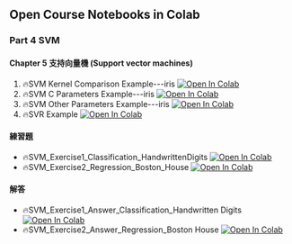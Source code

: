 ## Open Course Notebooks in Colab

### Part 4 SVM
#### Chapter 5 支持向量機 (Support vector machines)

1. 🔥SVM Kernel Comparison Example---iris [![Open In Colab](https://colab.research.google.com/assets/colab-badge.svg)](https://colab.research.google.com/github/TA-aiacademy/course_3.0/blob/ML/02_ML/part4/Chapter5/SVM_Kernel_Comparison_Example_iris.ipynb)
2. 🔥SVM C Parameters Example---iris [![Open In Colab](https://colab.research.google.com/assets/colab-badge.svg)](https://colab.research.google.com/github/TA-aiacademy/course_3.0/blob/ML/02_ML/part4/Chapter5/SVM_C_Parameters_Example_iris.ipynb)
3. 🔥SVM Other Parameters Example---iris [![Open In Colab](https://colab.research.google.com/assets/colab-badge.svg)](https://colab.research.google.com/github/TA-aiacademy/course_3.0/blob/ML/02_ML/part4/Chapter5/SVM_Other_Parameters_Example_iris.ipynb)
4. 🔥SVR Example [![Open In Colab](https://colab.research.google.com/assets/colab-badge.svg)](https://colab.research.google.com/github/TA-aiacademy/course_3.0/blob/ML/02_ML/part4/Chapter5/SVR_Example.ipynb)

#### 練習題
- 🔥SVM_Exercise1_Classification_HandwrittenDigits [![Open In Colab](https://colab.research.google.com/assets/colab-badge.svg)](https://colab.research.google.com/github/TA-aiacademy/course_3.0/blob/ML/02_ML/part4/Chapter5/Exercise/SVM_Exercise1_Classification_HandwrittenDigits.ipynb)
- 🔥SVM_Exercise2_Regression_Boston_House [![Open In Colab](https://colab.research.google.com/assets/colab-badge.svg)](https://colab.research.google.com/github/TA-aiacademy/course_3.0/blob/ML/02_ML/part4/Chapter5/Exercise/SVM_Exercise2_Regression_Boston_House.ipynb)
#### 解答
- 🔥SVM_Exercise1_Answer_Classification_Handwritten Digits [![Open In Colab](https://colab.research.google.com/assets/colab-badge.svg)](https://colab.research.google.com/github/TA-aiacademy/course_3.0/blob/ML/02_ML/part4/Chapter5/Exercise/Ans/SVM%20Exercise1%20Answer-Classification---Handwritten%20Digits.ipynb)
- 🔥SVM_Exercise2_Answer_Regression_Boston House [![Open In Colab](https://colab.research.google.com/assets/colab-badge.svg)](https://colab.research.google.com/github/TA-aiacademy/course_3.0/blob/ML/02_ML/part4/Chapter5/Exercise/Ans/SVM%20Exercise2%20Answer-Regression---Boston%20House.ipynb)

